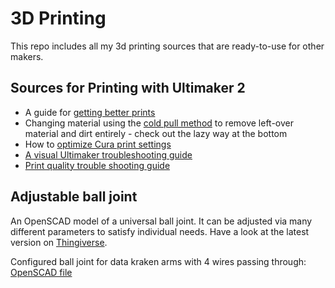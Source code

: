 # 3D Printing

This repo includes all my 3d printing sources that are ready-to-use for other makers.


## Sources for Printing with Ultimaker 2

- A guide for [getting better prints](http://support.3dverkstan.se/article/30-getting-better-prints#reduce-acceleration)
- Changing material using the [cold pull method](http://support.3dverkstan.se/article/10-the) to remove left-over material and dirt entirely - check out the lazy way at the bottom
- How to [optimize Cura print settings](https://ultimaker.com/en/community/15403-cura-default-settings-needs-a-speed-tweak)
- [A visual Ultimaker troubleshooting guide](http://support.3dverkstan.se/article/23-a-visual-ultimaker-troubleshooting-guide#bottomlayer)
- [Print quality trouble shooting guide](https://www.simplify3d.com/support/print-quality-troubleshooting/)


## Adjustable ball joint

An OpenSCAD model of a universal ball joint. It can be adjusted via many different parameters to satisfy individual needs. Have a look at the latest version on [Thingiverse](http://www.thingiverse.com/thing:889439).

Configured ball joint for data kraken arms with 4 wires passing through: [OpenSCAD file](/data-kraken/octopus-ball-joint.scad)
